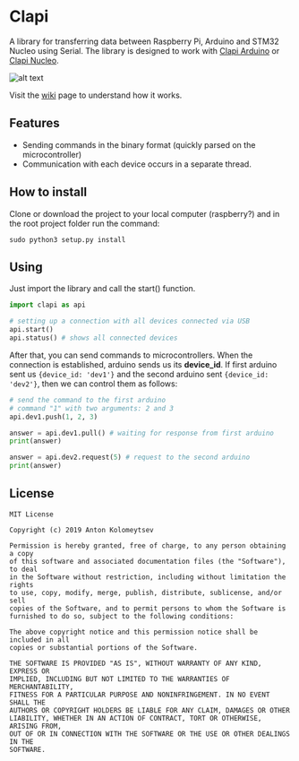 # Clapi

A library for transferring data between Raspberry Pi, Arduino and STM32 Nucleo using Serial. The library is designed to work with [Clapi Arduino](https://github.com/tonykolomeytsev/kekmech-clapi-arduino) or [Clapi Nucleo](https://github.com/tonykolomeytsev/kekmech-clapi-nucleo).

![alt text](https://raw.githubusercontent.com/tonykolomeytsev/kekmech-clapi-raspberry/master/img.png)

Visit the [wiki](https://github.com/tonykolomeytsev/kekmech-clapi-raspberry/wiki) page to understand how it works.

## Features

* Sending commands in the binary format (quickly parsed on the microcontroller)
* Communication with each device occurs in a separate thread.

## How to install

Clone or download the project to your local computer (raspberry?) and in the root project folder run the command:

```
sudo python3 setup.py install
```

## Using

Just import the library and call the start() function.

```python
import clapi as api

# setting up a connection with all devices connected via USB
api.start()
api.status() # shows all connected devices
```

After that, you can send commands to microcontrollers. When the connection is established, arduino sends us its **device_id**. If first arduino sent us ```{device_id: 'dev1'}``` and the second arduino sent ```{device_id: 'dev2'}```, then we can control them as follows:

```python
# send the command to the first arduino
# command "1" with two arguments: 2 and 3 
api.dev1.push(1, 2, 3)

answer = api.dev1.pull() # waiting for response from first arduino
print(answer)

answer = api.dev2.request(5) # request to the second arduino
print(answer)
```

## License

```
MIT License

Copyright (c) 2019 Anton Kolomeytsev

Permission is hereby granted, free of charge, to any person obtaining a copy
of this software and associated documentation files (the "Software"), to deal
in the Software without restriction, including without limitation the rights
to use, copy, modify, merge, publish, distribute, sublicense, and/or sell
copies of the Software, and to permit persons to whom the Software is
furnished to do so, subject to the following conditions:

The above copyright notice and this permission notice shall be included in all
copies or substantial portions of the Software.

THE SOFTWARE IS PROVIDED "AS IS", WITHOUT WARRANTY OF ANY KIND, EXPRESS OR
IMPLIED, INCLUDING BUT NOT LIMITED TO THE WARRANTIES OF MERCHANTABILITY,
FITNESS FOR A PARTICULAR PURPOSE AND NONINFRINGEMENT. IN NO EVENT SHALL THE
AUTHORS OR COPYRIGHT HOLDERS BE LIABLE FOR ANY CLAIM, DAMAGES OR OTHER
LIABILITY, WHETHER IN AN ACTION OF CONTRACT, TORT OR OTHERWISE, ARISING FROM,
OUT OF OR IN CONNECTION WITH THE SOFTWARE OR THE USE OR OTHER DEALINGS IN THE
SOFTWARE.
```